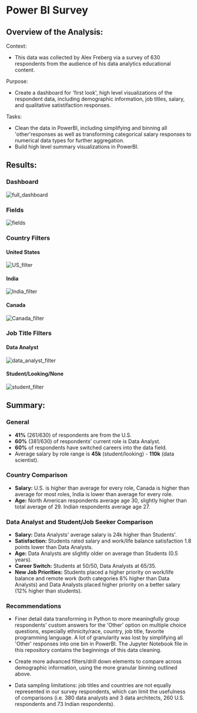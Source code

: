 # Power BI Survey

## Overview of the Analysis:

Context:
* This data was collected by Alex Freberg via a survey of 630 respondents from the audience of his data analytics educational content. 

Purpose:
* Create a dashboard for 'first look', high level visualizations of the respondent data, including demographic information, job titles, salary, and qualitative satistifaction responses.

Tasks:
* Clean the data in PowerBI, including simplifying and binning all 'other'responses as well as transforming categorical salary responses to numerical data types for further aggregation.
* Build high level summary visualizations in PowerBI.

## Results:

### Dashboard 
![full_dashboard](Images/full_dashboard.png)

### Fields
![fields](Images/fields.png)


### Country Filters


#### United States 
![US_filter](Images/US_filter.png)


#### India
![India_filter](Images/India_Filter.png)


#### Canada
![Canada_filter](Images/Canada_filter.png)


### Job Title Filters

#### Data Analyst
![data_analyst_filter](Images/data_analyst_filter.png)


#### Student/Looking/None
![student_filter](Images/student_filter.png)


## Summary:

### General
* **41%** (261/630) of respondents are from the U.S. 
* **60%** (381/630) of respondents’ current role is Data Analyst. 
* **60%** of respondents have switched careers into the  data field. 
* Average salary by role range is **45k** (student/looking) - **110k** (data scientist).


### Country Comparison 
* **Salary:** U.S. is higher than average for every role, Canada is higher than average for most roles, India is lower than average for every role. 
* **Age:** North American respondents average age 30, slightly higher than total average of 29. Indian respondents average age 27.


### Data Analyst and Student/Job Seeker Comparison 
* **Salary:** Data Analysts' average salary is 24k higher than Students'.  
* **Satisfaction:** Students rated salary and work/life balance satisfaction 1.8 points lower than Data Analysts. 
* **Age:** Data Analysts are slightly older on average than Students (0.5 years).
* **Career Switch:** Students at 50/50, Data Analysts at 65/35. 
* **New Job Priorities:** Students placed a higher priority on work/life balance and remote work (both categories 8% higher than Data Analysts) and Data Analysts placed higher priority on a better salary (12% higher than students).


### Recommendations
* Finer detail data transforming in Python to more meaningfully group respondents' custom answers for the 'Other' option on multiple choice questions, especially ethnicity/race, country, job title, favorite programming language. A lot of granularity was lost by simplifying all 'Other' responses into one bin in PowerBI. The Jupyter Notebook file in this repository contains the beginnings of this data cleaning.

* Create more advanced filters/drill down elements to compare across demographic information, using the more granular binning outlined above.

* Data sampling limitations: job titles and countries are not equally represented in our survey respondents, which can limit the usefulness of comparisons (i.e. 380 data analysts and 3 data architects, 260 U.S. respondents and 73 Indian respondents).



